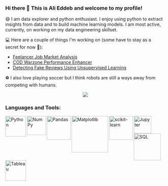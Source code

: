 ### Hi there 👋 This is Ali Eddeb and welcome to my profile!

😄 I am data explorer and python enthusiast. I enjoy using python to extract insights from data and to build machine learning models. I am most active, currently, on working on my data engineering skillset. 

:computer: Here are a couple of things I'm working on (some have to stay as a secret for now :speak_no_evil:):
  - <a href="https://github.com/aeddeb/freelancer-jobs">Feelancer Job Market Analysis</a>
  - <a href="https://github.com/aeddeb/Predicting-Warzone-Wins-Based-on-Player-Performance">COD Warzone Performance Enhancer</a>
  - <a href="https://github.com/aeddeb/Detecting-Fake-Reviews-using-Unsupervised-Learning">Detecting Fake Reviews Using Unsupervised Learning</a>

:soccer: I also love playing soccer but I think robots are still a ways away from competing with humans.

<p align="center">
  <img src="https://media.giphy.com/media/NWlBEcDW5evFS/giphy.gif" />
</p>

### Languages and Tools:

<img align="left" alt="Python" width = "65px" src="https://cdn.wccftech.com/wp-content/uploads/2015/10/python-logo.png" />
<img align="left" alt="NumPy" width = "60px" src="https://user-images.githubusercontent.com/98330/63813335-20cd4b80-c8e2-11e9-9c04-e4dbf7285aa1.png" />
<img align="left" alt="Pandas" width = "75px" src="https://numfocus.org/wp-content/uploads/2016/07/pandas-logo-300.png" />
<img align="left" alt="Matplotlib" width = "115px" src="https://www.janmeppe.com/assets/2019-12-24-matplotlib/matplotlib.jpg" />
<img align="left" alt="scikit-learn" width = "75px" src="https://upload.wikimedia.org/wikipedia/commons/thumb/0/05/Scikit_learn_logo_small.svg/1200px-Scikit_learn_logo_small.svg.png" />
<img align="left" alt="Jupyter" width = "55px" src="https://upload.wikimedia.org/wikipedia/commons/thumb/3/38/Jupyter_logo.svg/1200px-Jupyter_logo.svg.png" />
<img align="left" alt="SQL" width = "85px" src="https://cdn.worldvectorlogo.com/logos/mysql.svg" />
<img align="left" alt="Tableau" width = "65px" src="https://i2.wp.com/zappysys.com/blog/wp-content/uploads/2018/06/tableau-integration-logo.png?fit=376%2C376&ssl=1" />

